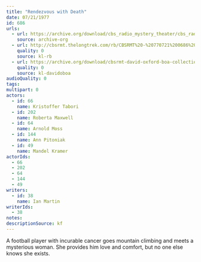 ```yaml
---
title: "Rendezvous with Death"
date: 07/21/1977
id: 686
urls: 
  - url: https://archive.org/download/cbs_radio_mystery_theater/cbs_radio_mystery_theater-0651-0700.zip/cbs_radio_mystery_theater-0651-0700%2Fcbsrmt_0686_rendezvous_with_death.mp3
    source: archive-org
  - url: http://cbsrmt.thelongtrek.com/rb/CBSRMT%20-%20770721%200686%20Rendezvous%20With%20Death_WLNH-FM_rb.mp3
    quality: 0
    source: kl-rb
  - url: https://archive.org/download/cbsrmt-david-oxford-boa-collection/CBSRMT-770721-0686-Rendezvous-with-Death-(128-48)_WBBM-JE-{BoA}.mp3
    quality: 0
    source: kl-davidoboa
audioQuality: 0
tags: 
multipart: 0
actors:  
  - id: 66
    name: Kristoffer Tabori  
  - id: 202
    name: Roberta Maxwell  
  - id: 64
    name: Arnold Moss  
  - id: 144
    name: Ann Pitoniak  
  - id: 49
    name: Mandel Kramer
actorIds:  
  - 66  
  - 202  
  - 64  
  - 144  
  - 49
writers:  
  - id: 38
    name: Ian Martin
writerIds:  
  - 38
notes: 
descriptionSource: kf
---
```

A football player with incurable cancer goes mountain climbing and meets a mysterious woman. She provides him love and comfort, but no one else knows she exists.